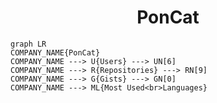 <h1 align="center">PonCat</h1>

```mermaid
graph LR
COMPANY_NAME{PonCat}
COMPANY_NAME ---> U{Users} ---> UN[6]
COMPANY_NAME ---> R{Repositories} ---> RN[9]
COMPANY_NAME ---> G{Gists} ---> GN[0]
COMPANY_NAME ---> ML{Most Used<br>Languages}
```
